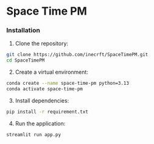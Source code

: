 # Space Time PM

### Installation

1. Clone the repository:
```bash
git clone https://github.com/inecrft/SpaceTimePM.git
cd SpaceTimePM
```

2. Create a virtual environment:
```bash
conda create --name space-time-pm python=3.13
conda activate space-time-pm
```

3. Install dependencies:
```bash
pip install -r requirement.txt
```

4. Run the application:
```bash
streamlit run app.py
```